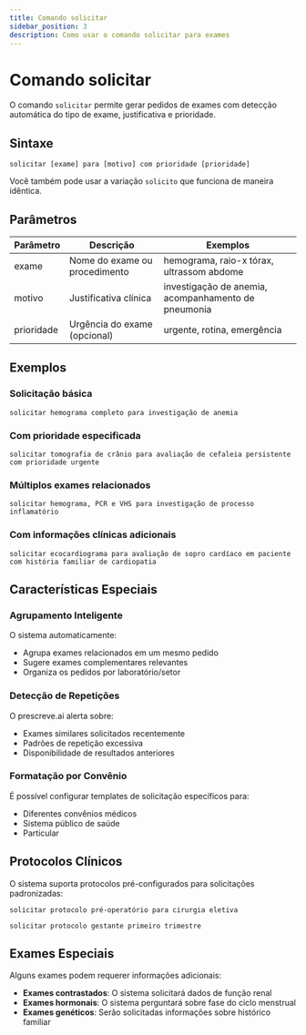 ```yaml
---
title: Comando solicitar
sidebar_position: 3
description: Como usar o comando solicitar para exames
---
```


# Comando solicitar

O comando `solicitar` permite gerar pedidos de exames com detecção automática do tipo de exame, justificativa e prioridade.

## Sintaxe

```
solicitar [exame] para [motivo] com prioridade [prioridade]
```

Você também pode usar a variação `solicito` que funciona de maneira idêntica.

## Parâmetros

| Parâmetro | Descrição | Exemplos |
|-----------|-----------|----------|
| exame | Nome do exame ou procedimento | hemograma, raio-x tórax, ultrassom abdome |
| motivo | Justificativa clínica | investigação de anemia, acompanhamento de pneumonia |
| prioridade | Urgência do exame (opcional) | urgente, rotina, emergência |

## Exemplos

### Solicitação básica
```
solicitar hemograma completo para investigação de anemia
```

### Com prioridade especificada
```
solicitar tomografia de crânio para avaliação de cefaleia persistente com prioridade urgente
```

### Múltiplos exames relacionados
```
solicitar hemograma, PCR e VHS para investigação de processo inflamatório
```

### Com informações clínicas adicionais
```
solicitar ecocardiograma para avaliação de sopro cardíaco em paciente com história familiar de cardiopatia
```

## Características Especiais

### Agrupamento Inteligente
O sistema automaticamente:
- Agrupa exames relacionados em um mesmo pedido
- Sugere exames complementares relevantes
- Organiza os pedidos por laboratório/setor

### Detecção de Repetições
O prescreve.ai alerta sobre:
- Exames similares solicitados recentemente
- Padrões de repetição excessiva
- Disponibilidade de resultados anteriores

### Formatação por Convênio
É possível configurar templates de solicitação específicos para:
- Diferentes convênios médicos
- Sistema público de saúde
- Particular

## Protocolos Clínicos

O sistema suporta protocolos pré-configurados para solicitações padronizadas:

```
solicitar protocolo pré-operatório para cirurgia eletiva
```

```
solicitar protocolo gestante primeiro trimestre
```

## Exames Especiais

Alguns exames podem requerer informações adicionais:

- **Exames contrastados**: O sistema solicitará dados de função renal
- **Exames hormonais**: O sistema perguntará sobre fase do ciclo menstrual
- **Exames genéticos**: Serão solicitadas informações sobre histórico familiar
